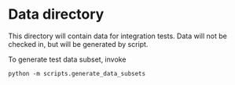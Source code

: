 # Data directory

This directory will contain data for integration tests. Data will not be checked in, but will be generated by script.

To generate test data subset, invoke

    python -m scripts.generate_data_subsets
